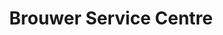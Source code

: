 ---
title: "Brouwer Service Centre"
url: /moorefield/brouwer-service-centre/
shop: Autowerkstatt
---